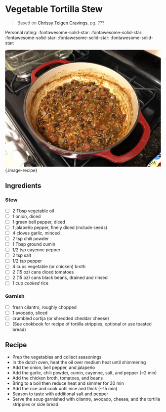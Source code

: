 # Vegetable Tortilla Stew

> Based on [Chrissy Teigen Cravings], pg. ???

<!-- {cts} rating=5; (User can specify rating on scale of 1-5) -->

Personal rating: :fontawesome-solid-star: :fontawesome-solid-star: :fontawesome-solid-star: :fontawesome-solid-star: :fontawesome-solid-star:

<!-- {cte} -->

<!-- {cts} name_image=vegetable_tortilla_stew.jpg; (User can specify image name) -->

![vegetable_tortilla_stew.jpg](./vegetable_tortilla_stew.jpg){.image-recipe}

<!-- {cte} -->

## Ingredients

### Stew

- [ ] 2 Tbsp vegetable oil
- [ ] 1 onion, diced
- [ ] 1 green bell pepper, diced
- [ ] 1 jalapeño pepper, finely diced (include seeds)
- [ ] 4 cloves garlic, minced
- [ ] 2 tsp chili powder
- [ ] 1 Tbsp ground cumin
- [ ] 1/2 tsp cayenne pepper
- [ ] 2 tsp salt
- [ ] 1/2 tsp pepper
- [ ] 4 cups vegetable (or chicken) broth
- [ ] 2 (15 oz) cans diced tomatoes
- [ ] 2 (15 oz) cans black beans, drained and rinsed
- [ ] 1 cup *cooked* rice

### Garnish

- [ ] fresh cilantro, roughly chopped
- [ ] 1 avocado, sliced
- [ ] crumbled cortija (or shredded cheddar cheese)
- [ ] (See cookbook for recipe of tortilla strippies, optional or use toasted bread)

## Recipe

- Prep the vegetables and collect seasonings
- In the dutch oven, heat the oil over medium heat until shimmering
- Add the onion, bell pepper, and jalapeño
- Add the garlic, chili powder, cumin, cayenne, salt, and pepper (~2 min)
- Add the chicken broth, tomatoes, and beans
- Bring to a boil then reduce heat and simmer for 30 min
- Add the rice and cook until nice and thick (~15 min)
- Season to taste with additional salt and pepper
- Serve the soup garnished with cilantro, avocado, cheese, and the tortilla strippies or side bread

[chrissy teigen cravings]: https://www.penguinrandomhouse.com/books/252973/cravings-by-chrissy-teigen-with-adeena-sussman/
